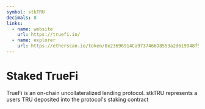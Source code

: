 ```yaml
---
symbol: stkTRU
decimals: 8
links:
  - name: website
    url: https://truefi.io/
  - name: explorer
    url: https://etherscan.io/token/0x23696914Ca9737466D8553a2d619948f548Ee424
---
```


# Staked TrueFi

TrueFi is an on-chain uncollateralized lending protocol. stkTRU represents a users TRU deposited into the protocol's staking contract
